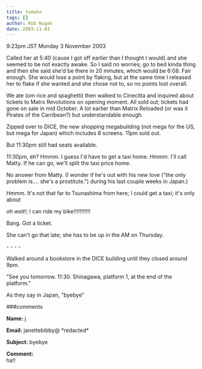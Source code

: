 ```yaml
---
title: tomoko
tags: []
author: Rob Nugen
date: 2003-11-03
---
```


<p class=date>9:23pm JST Monday 3 November 2003</p>

<p> Called her at 5:40 (cause I got off earlier than I thought I
would) and she seemed to be not exactly awake.  So I said no worries;
go to bed kinda thing and then she said she'd be there in 20 minutes,
which would be 6:08.  Fair enough.  She would lose a point by flaking,
but at the same time I released her to flake if she wanted and she
chose not to, so no points lost overall.</p>

<p>We ate (om rice and spaghetti) then walked to Cinecitta and
inquired about tickets to Matrx Revolutions on opening moment.  All
sold out; tickets had gone on sale in mid October.  A lot earlier than
Matrix Reloaded (or was it Pirates of the Carribean?) but
understandable enough.</p>

<p>Zipped over to DICE, the new shopping megabuilding (not mega for the
US, but mega for Japan) which includes 8 screens.  11pm sold out.</p>

<p>But 11:30pm still had seats available.</p>

<p>11:30pm, eh?  Hmmm.  I guess I'd have to get a taxi home.
Hmmm.  I'll call Matty.  If he can go, we'll split the taxi price
home.</p>

<p>No answer from Matty.  (I wonder if he's out with his new love
("the only problem is....  she's a prostitute.") during his last
couple weeks in Japan.)</p>

<p>Hmmm. It's not that far to Tsunashima from here; I could get a
taxi; it's only about</p>

<p><em>oh wait!</em>; I can ride my bike!!!!!!!!!!!</p>

<p>Bang.  Got a ticket.</p>

<p>She can't go that late; she has to be up in the AM on Thursday.</p>

<p>- - - -</p>

<p>Walked around a bookstore in the DICE building until they closed
around 9pm.</p>

<p>"See you tomorrow.  11:30.  Shinagawa, platform 1, at the end of
the platform."</p>

<p>As they say in Japan, "byebye"</p>

###comments

<p><b>Name:</b> j

<p><b>Email:</b> janettebibby@ *redacted*

<p><b>Subject:</b> byebye

<p><b>Comment:</b>
<br>ha!!

